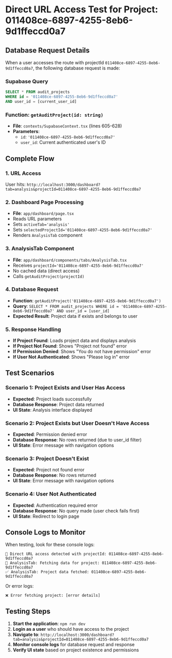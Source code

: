 # Direct URL Access Test for Project: 011408ce-6897-4255-8eb6-9d1ffeccd0a7

## Database Request Details

When a user accesses the route with projectId `011408ce-6897-4255-8eb6-9d1ffeccd0a7`, the following database request is made:

### Supabase Query
```sql
SELECT * FROM audit_projects 
WHERE id = '011408ce-6897-4255-8eb6-9d1ffeccd0a7' 
AND user_id = [current_user_id]
```

### Function: `getAuditProject(id: string)`
- **File**: `contexts/SupabaseContext.tsx` (lines 605-628)
- **Parameters**: 
  - `id`: `'011408ce-6897-4255-8eb6-9d1ffeccd0a7'`
  - `user_id`: Current authenticated user's ID

## Complete Flow

### 1. URL Access
User hits: `http://localhost:3000/dashboard?tab=analysis&projectId=011408ce-6897-4255-8eb6-9d1ffeccd0a7`

### 2. Dashboard Page Processing
- **File**: `app/dashboard/page.tsx`
- Reads URL parameters
- Sets `activeTab='analysis'`
- Sets `selectedProjectId='011408ce-6897-4255-8eb6-9d1ffeccd0a7'`
- Renders `AnalysisTab` component

### 3. AnalysisTab Component
- **File**: `app/dashboard/components/tabs/AnalysisTab.tsx`
- Receives `projectId='011408ce-6897-4255-8eb6-9d1ffeccd0a7'`
- No cached data (direct access)
- Calls `getAuditProject(projectId)`

### 4. Database Request
- **Function**: `getAuditProject('011408ce-6897-4255-8eb6-9d1ffeccd0a7')`
- **Query**: `SELECT * FROM audit_projects WHERE id = '011408ce-6897-4255-8eb6-9d1ffeccd0a7' AND user_id = [user_id]`
- **Expected Result**: Project data if exists and belongs to user

### 5. Response Handling
- **If Project Found**: Loads project data and displays analysis
- **If Project Not Found**: Shows "Project not found" error
- **If Permission Denied**: Shows "You do not have permission" error
- **If User Not Authenticated**: Shows "Please log in" error

## Test Scenarios

### Scenario 1: Project Exists and User Has Access
- **Expected**: Project loads successfully
- **Database Response**: Project data returned
- **UI State**: Analysis interface displayed

### Scenario 2: Project Exists but User Doesn't Have Access
- **Expected**: Permission denied error
- **Database Response**: No rows returned (due to user_id filter)
- **UI State**: Error message with navigation options

### Scenario 3: Project Doesn't Exist
- **Expected**: Project not found error
- **Database Response**: No rows returned
- **UI State**: Error message with navigation options

### Scenario 4: User Not Authenticated
- **Expected**: Authentication required error
- **Database Response**: No query made (user check fails first)
- **UI State**: Redirect to login page

## Console Logs to Monitor

When testing, look for these console logs:

```
🔗 Direct URL access detected with projectId: 011408ce-6897-4255-8eb6-9d1ffeccd0a7
🚀 AnalysisTab: Fetching data for project: 011408ce-6897-4255-8eb6-9d1ffeccd0a7
✅ AnalysisTab: Project data fetched: 011408ce-6897-4255-8eb6-9d1ffeccd0a7
```

Or error logs:
```
❌ Error fetching project: [error details]
```

## Testing Steps

1. **Start the application**: `npm run dev`
2. **Login as a user** who should have access to the project
3. **Navigate to**: `http://localhost:3000/dashboard?tab=analysis&projectId=011408ce-6897-4255-8eb6-9d1ffeccd0a7`
4. **Monitor console logs** for database request and response
5. **Verify UI state** based on project existence and permissions
